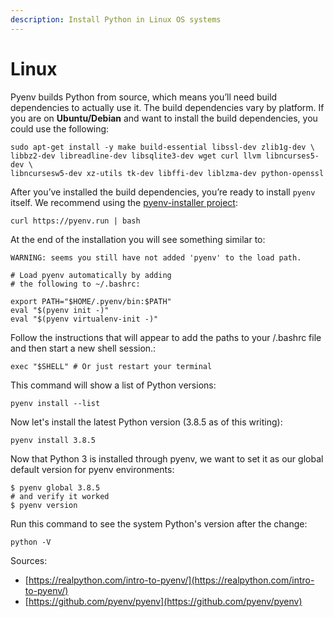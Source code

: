 ```yaml
---
description: Install Python in Linux OS systems
---
```


# Linux

Pyenv builds Python from source, which means you’ll need build dependencies to actually use it. The build dependencies vary by platform. If you are on **Ubuntu/Debian** and want to install the build dependencies, you could use the following:

```text
sudo apt-get install -y make build-essential libssl-dev zlib1g-dev \
libbz2-dev libreadline-dev libsqlite3-dev wget curl llvm libncurses5-dev \
libncursesw5-dev xz-utils tk-dev libffi-dev liblzma-dev python-openssl
```

After you’ve installed the build dependencies, you’re ready to install `pyenv` itself. We recommend using the [pyenv-installer project](https://github.com/pyenv/pyenv-installer):

```text
curl https://pyenv.run | bash
```

At the end of the installation you will see something similar to:

```text
WARNING: seems you still have not added 'pyenv' to the load path.

# Load pyenv automatically by adding
# the following to ~/.bashrc:

export PATH="$HOME/.pyenv/bin:$PATH"
eval "$(pyenv init -)"
eval "$(pyenv virtualenv-init -)"
```

Follow the instructions that will appear to add the paths to your /.bashrc file and then start a new shell session.:

```text
exec "$SHELL" # Or just restart your terminal
```

This command will show a list of Python versions:

```text
pyenv install --list
```

Now let's install the latest Python version \(3.8.5 as of this writing\):

```text
pyenv install 3.8.5
```

Now that Python 3 is installed through pyenv, we want to set it as our global default version for pyenv environments:

```text
$ pyenv global 3.8.5
# and verify it worked
$ pyenv version
```

Run this command to see the system Python's version after the change:

```text
python -V
```



Sources:

* [https://realpython.com/intro-to-pyenv/](https://realpython.com/intro-to-pyenv/)
* [https://github.com/pyenv/pyenv](https://github.com/pyenv/pyenv)

